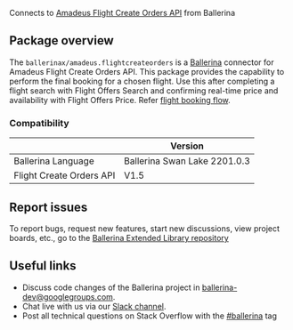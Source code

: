 Connects to [Amadeus Flight Create Orders API](https://developers.amadeus.com/) from Ballerina

## Package overview
The `ballerinax/amadeus.flightcreateorders` is a [Ballerina](https://ballerina.io/) connector for Amadeus Flight Create Orders API.
This package provides the capability to perform the final booking for a chosen flight. 
Use this after completing a flight search with Flight Offers Search and confirming real-time price and availability with Flight Offers Price.
Refer [flight booking flow](https://developers.amadeus.com/get-started/create-a-flight-booking-engine-651).

### Compatibility
|                                 | Version                        |
|---------------------------------|--------------------------------|
| Ballerina Language              | Ballerina Swan Lake 2201.0.3   |
| Flight Create Orders API        | V1.5                           | 

## Report issues
To report bugs, request new features, start new discussions, view project boards, etc., go to the [Ballerina Extended Library repository](https://github.com/ballerina-platform/ballerina-extended-library)

## Useful links
- Discuss code changes of the Ballerina project in [ballerina-dev@googlegroups.com](mailto:ballerina-dev@googlegroups.com).
- Chat live with us via our [Slack channel](https://ballerina.io/community/slack/).
- Post all technical questions on Stack Overflow with the [#ballerina](https://stackoverflow.com/questions/tagged/ballerina) tag
